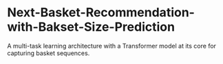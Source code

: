 # Next-Basket-Recommendation-with-Bakset-Size-Prediction
A multi-task learning architecture with a Transformer model at its core for capturing basket sequences.
